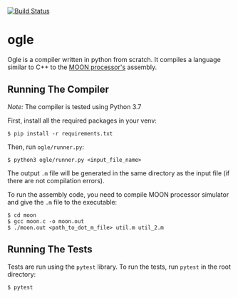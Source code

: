 [![Build Status](https://travis-ci.com/yshrdbrn/ogle.svg?token=VYwDyt1SvCzmweAX6xmw&branch=master)](https://travis-ci.com/yshrdbrn/ogle)
# ogle

Ogle is a compiler written in python from scratch. It compiles a language similar to C++ to the [MOON processor's](moon) assembly.

## Running The Compiler
*Note:* The compiler is tested using Python 3.7

First, install all the required packages in your venv:
```shell script
$ pip install -r requirements.txt
```

Then, run `ogle/runner.py`:
```shell script
$ python3 ogle/runner.py <input_file_name>
```
The output `.m` file will be generated in the same directory as the input file (if there are not compilation errors).

To run the assembly code, you need to compile MOON processor simulator and give the `.m` file to the executable:
```shell script
$ cd moon
$ gcc moon.c -o moon.out
$ ./moon.out <path_to_dot_m_file> util.m util_2.m
```

## Running The Tests
Tests are run using the `pytest` library. To run the tests, run `pytest` in the root directory:
```shell script
$ pytest
```